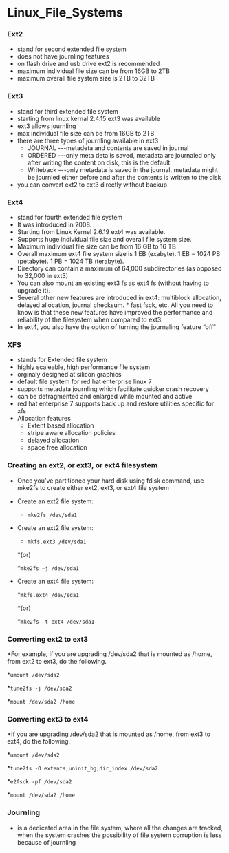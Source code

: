 # Linux_File_Systems

### Ext2
* stand for second extended file system
* does not have journling features
* on flash drive and usb drive ext2 is recommended
* maximum individual file size can be from 16GB to 2TB
* maximum overall file system size is 2TB to 32TB

### Ext3
* stand for third extended file system
* starting from linux kernal 2.4.15 ext3 was available
* ext3 allows journling
* max individual file size can be from 16GB to 2TB
* there are three types of journling available in ext3
  * JOURNAL ---metadeta and contents are saved in journal
  * ORDERED ---only meta deta is saved, metadata are journaled only after writing the content on disk, this is the                  default
  * Writeback ---only metadata is saved in the journal, metadata might be journled either before and after the contents is written to the disk
* you can convert ext2 to ext3 directly without backup


### Ext4
* stand for fourth extended file system
* It was introduced in 2008.
* Starting from Linux Kernel 2.6.19 ext4 was available.
* Supports huge individual file size and overall file system size.
* Maximum individual file size can be from 16 GB to 16 TB
* Overall maximum ext4 file system size is 1 EB (exabyte). 1 EB = 1024 PB (petabyte). 1 PB = 1024 TB (terabyte).
* Directory can contain a maximum of 64,000 subdirectories (as opposed to 32,000 in ext3)
* You can also mount an existing ext3 fs as ext4 fs (without having to upgrade it).
* Several other new features are introduced in ext4: multiblock allocation, delayed allocation, journal checksum. * fast fsck, etc. All you need to know is that these new features have improved the performance and reliability of the filesystem when compared to ext3.
* In ext4, you also have the option of turning the journaling feature “off”

### XFS
* stands for Extended file system
* highly scaleable, high performance file system
* orginaly designed at silicon graphics
* default file system for red hat enterprise linux 7
* supports metadata journling which facilitate quicker crash recovery
* can be defragmented and enlarged while mounted and active
* red hat enterprise 7 supports back up and restore utilities specific for xfs
* Allocation features
  * Extent based allocation
  * stripe aware allocation policies
  * delayed allocation
  * space free allocation

### Creating an ext2, or ext3, or ext4 filesystem
* Once you’ve partitioned your hard disk using fdisk command, use mke2fs to create either ext2, ext3, or ext4 file system
* Create an ext2 file system:
  * `mke2fs /dev/sda1`
* Create an ext2 file system:
  * `mkfs.ext3 /dev/sda1`

  *(or)

  *`mke2fs –j /dev/sda1`
* Create an ext4 file system:

  *`mkfs.ext4 /dev/sda1`

  *(or)

  *`mke2fs -t ext4 /dev/sda1`

### Converting ext2 to ext3

  *For example, if you are upgrading /dev/sda2 that is mounted as /home, from ext2 to ext3, do the following.

  *`umount /dev/sda2`

  *`tune2fs -j /dev/sda2`

  *`mount /dev/sda2 /home`
  
### Converting ext3 to ext4

  *If you are upgrading /dev/sda2 that is mounted as /home, from ext3 to ext4, do the following.

  *`umount /dev/sda2`

  *`tune2fs -O extents,uninit_bg,dir_index /dev/sda2`

  *`e2fsck -pf /dev/sda2`

  *`mount /dev/sda2 /home`

### Journling
* is a dedicated area in the file system, where all the changes are tracked, when the system crashes the possibility of file system corruption is less because of journling
